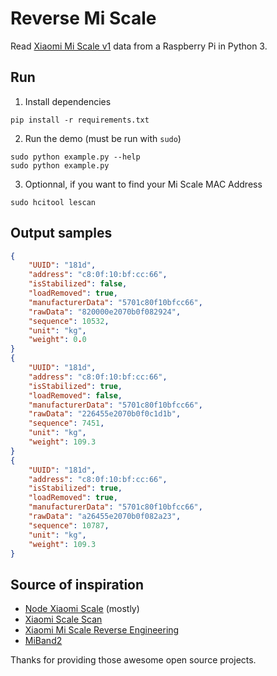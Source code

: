 # Reverse Mi Scale
Read [Xiaomi Mi Scale v1](http://www.mi.com/en/scale/) data from a Raspberry Pi in Python 3.

## Run 
1. Install dependencies
```
pip install -r requirements.txt
```

2. Run the demo (must be run with `sudo`)
```
sudo python example.py --help
sudo python example.py
```

3. Optionnal, if you want to find your Mi Scale MAC Address
```
sudo hcitool lescan
```


## Output samples
```json
{
    "UUID": "181d",
    "address": "c8:0f:10:bf:cc:66",
    "isStabilized": false,
    "loadRemoved": true,
    "manufacturerData": "5701c80f10bfcc66",
    "rawData": "820000e2070b0f082924",
    "sequence": 10532,
    "unit": "kg",
    "weight": 0.0
}
{
    "UUID": "181d",
    "address": "c8:0f:10:bf:cc:66",
    "isStabilized": true,
    "loadRemoved": false,
    "manufacturerData": "5701c80f10bfcc66",
    "rawData": "226455e2070b0f0c1d1b",
    "sequence": 7451,
    "unit": "kg",
    "weight": 109.3
}
{
    "UUID": "181d",
    "address": "c8:0f:10:bf:cc:66",
    "isStabilized": true,
    "loadRemoved": true,
    "manufacturerData": "5701c80f10bfcc66",
    "rawData": "a26455e2070b0f082a23",
    "sequence": 10787,
    "unit": "kg",
    "weight": 109.3
}
```

## Source of inspiration
* [Node Xiaomi Scale](https://github.com/perillamint/node-xiaomi-scale) (mostly)
* [Xiaomi Scale Scan](https://github.com/chaeplin/Xiaomi_scale_scan)
* [Xiaomi Mi Scale Reverse Engineering](https://github.com/oliexdev/openScale/wiki/Xiaomi-Bluetooth-Mi-Scale)
* [MiBand2](https://github.com/creotiv/MiBand2)

Thanks for providing those awesome open source projects.
